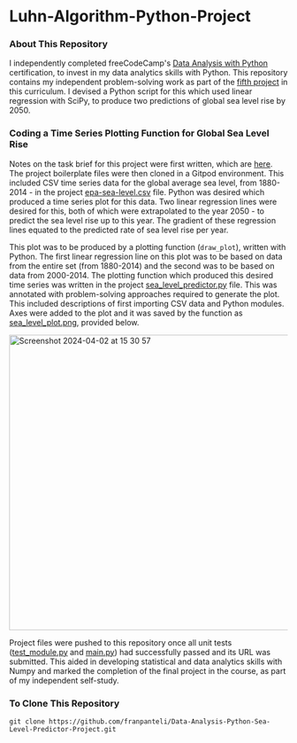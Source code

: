 # Luhn-Algorithm-Python-Project
### About This Repository
I independently completed freeCodeCamp's [Data Analysis with Python](https://www.freecodecamp.org/learn/data-analysis-with-python#data-analysis-with-python-course) certification, to invest in my data analytics skills with Python. This repository contains my independent problem-solving work as part of the [fifth project](https://www.freecodecamp.org/learn/data-analysis-with-python/data-analysis-with-python-projects/sea-level-predictor) in this curriculum. I devised a Python script for this which used linear regression with SciPy, to produce two predictions of global sea level rise by 2050.

### Coding a Time Series Plotting Function for Global Sea Level Rise
Notes on the task brief for this project were first written, which are [here](https://github.com/franpanteli/Data-Analysis-Python-Sea-Level-Predictor-Project/blob/main/1%20project-task-notes.txt). The project boilerplate files were then cloned in a Gitpod environment. This included CSV time series data for the global average sea level, from 1880-2014 - in the project [epa-sea-level.csv](https://github.com/franpanteli/Data-Analysis-Python-Sea-Level-Predictor-Project/blob/main/epa-sea-level.csv) file. Python was desired which produced a time series plot for this data. Two linear regression lines were desired for this, both of which were extrapolated to the year 2050 - to predict the sea level rise up to this year. The gradient of these regression lines equated to the predicted rate of sea level rise per year. 

This plot was to be produced by a plotting function (`draw_plot`), written with Python. The first linear regression line on this plot was to be based on data from the entire set (from 1880-2014) and the second was to be based on data from 2000-2014. The plotting function which produced this desired time series was written in the project [sea_level_predictor.py](https://github.com/franpanteli/Data-Analysis-Python-Sea-Level-Predictor-Project/blob/main/sea_level_predictor.py) file. This was annotated with problem-solving approaches required to generate the plot. This included descriptions of first importing CSV data and Python modules. Axes were added to the plot and it was saved by the function as [sea_level_plot.png](https://github.com/franpanteli/Data-Analysis-Python-Sea-Level-Predictor-Project/blob/main/sea_level_plot.png), provided below. 

<img width="533" alt="Screenshot 2024-04-02 at 15 30 57" src="https://github.com/franpanteli/Data-Analysis-Python-Sea-Level-Predictor-Project/assets/131474705/6ea2168c-aa73-4b92-bb4f-ba4d987c3c74">

Project files were pushed to this repository once all unit tests ([test_module.py](https://github.com/franpanteli/Data-Analysis-Python-Sea-Level-Predictor-Project/blob/main/test_module.py) and [main.py](https://github.com/franpanteli/Data-Analysis-Python-Sea-Level-Predictor-Project/blob/main/main.py)) had successfully passed and its URL was submitted. This aided in developing statistical and data analytics skills with Numpy and marked the completion of the final project in the course, as part of my independent self-study. 

### To Clone This Repository
```
git clone https://github.com/franpanteli/Data-Analysis-Python-Sea-Level-Predictor-Project.git
```
